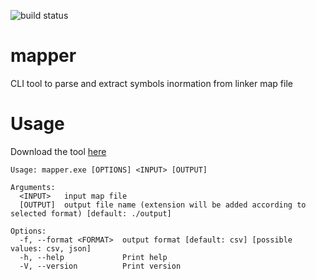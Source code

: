 ![build status](https://github.com/ndtoan96/mapper/actions/workflows/rust.yml/badge.svg)

# mapper
CLI tool to parse and extract symbols inormation from linker map file

# Usage
Download the tool [here](https://github.com/ndtoan96/mapper/releases)

```
Usage: mapper.exe [OPTIONS] <INPUT> [OUTPUT]

Arguments:
  <INPUT>   input map file
  [OUTPUT]  output file name (extension will be added according to selected format) [default: ./output]

Options:
  -f, --format <FORMAT>  output format [default: csv] [possible values: csv, json]
  -h, --help             Print help
  -V, --version          Print version
```
